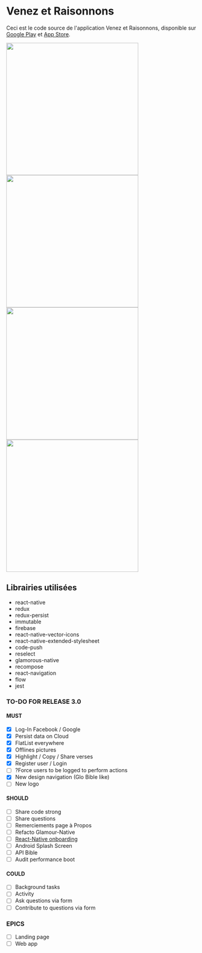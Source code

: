 # Venez et Raisonnons

Ceci est le code source de l'application Venez et Raisonnons, disponible sur [Google Play](https://play.google.com/store/apps/details?id=com.pleadapp) et [App Store](https://itunes.apple.com/fr/app/venez-et-raisonnons/id1206099949?mt=8).

<img src="https://lh3.googleusercontent.com/wtMIV2jY7KBs-yGCea1h5K6Y_tvX9nzKvKLSCL3Eb3CTix17GJl137yyu0mbGD3xgWs=h900-rw" height="350"> <img src="https://lh3.googleusercontent.com/Wqeo8d3Or3ZGc3Zgq6gek2-3ulxvK41TJ0rrOYheV86DpR6ycVw_h4lWXSOdjvW5m3k=h900-rw" height="350"> <img src="https://lh3.googleusercontent.com/W9MV5Hm6HwznayTXwAoKdDq7ap5eBpkL4rMSzv_kFLCt56BQqsADKk-QfHnsBZo7wcQ=h900-rw" height="350"> <img src="https://lh3.googleusercontent.com/Td0hYi7EZetYBujzrjgdmhulEth1s_tOaDY21oMHjNCNdCbuVc7bFtWGJcCVN-jFSIzA=h900-rw" height="350">

## Librairies utilisées
- react-native
- redux
- redux-persist
- immutable
- firebase
- react-native-vector-icons
- react-native-extended-stylesheet
- code-push
- reselect
- glamorous-native
- recompose
- react-navigation
- flow
- jest

### TO-DO FOR RELEASE 3.0

#### MUST
- [x] Log-In Facebook / Google
- [x] Persist data on Cloud
- [x] FlatList everywhere
- [x] Offlines pictures
- [x] Highlight / Copy / Share verses
- [x] Register user / Login
- [ ] ?Force users to be logged to perform actions
- [x] New design navigation (Glo Bible like)
- [ ] New logo

#### SHOULD
- [ ] Share code strong
- [ ] Share questions
- [ ] Remerciements page à Propos
- [ ] Refacto Glamour-Native
- [ ] [React-Native onboarding](https://codecanyon.net/item/beonboard-complete-onboarding-template-for-react-native-app/19746395)
- [ ] Android Splash Screen
- [ ] API Bible
- [ ] Audit performance boot

#### COULD 
- [ ] Background tasks
- [ ] Activity
- [ ] Ask questions via form
- [ ] Contribute to questions via form

### EPICS
- [ ] Landing page
- [ ] Web app